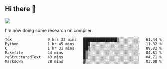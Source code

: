 


<!--
**liusy58/liusy58** is a ✨ _special_ ✨ repository because its `README.md` (this file) appears on your GitHub profile.

Here are some ideas to get you started:

- 🔭 I’m currently working on ...
- 🌱 I’m currently learning ...
- 👯 I’m looking to collaborate on ...
- 🤔 I’m looking for help with ...
- 💬 Ask me about ...
- 📫 How to reach me: ...
- 😄 Pronouns: ...
- ⚡ Fun fact: ...
-->
<!--
![](https://komarev.com/ghpvc/?username=liusy58&color=brightgreen&label=PROFILE+VIEWS)




- 🔭 I’m currently working on my .
- 📫 How to reach me:plz contact me by [email](liusy58@,ail2.sysu.edu.cn) or WeChat(LIUSIYU_58)
- 🏫 I'm an undergraduate in Sun-Yat-sen University majoring in the computer science. Expected to graduate in Spring 2021.
- 👯 I'm now interested in System such as OS, Compiler and Database. 
- 🤔 I’m looking for help with Database System.
-->

## Hi there 👋
![](https://komarev.com/ghpvc/?username=liusy58&color=brightgreen&label=PROFILE+VIEWS)



I'm now doing some research on compiler.



 <!--START_SECTION:waka-->

```text
TeX                9 hrs 33 mins   ███████████████▒░░░░░░░░░   61.44 %
Python             1 hr 45 mins    ██▓░░░░░░░░░░░░░░░░░░░░░░   11.32 %
C                  1 hr 31 mins    ██▒░░░░░░░░░░░░░░░░░░░░░░   09.82 %
Makefile           44 mins         █▒░░░░░░░░░░░░░░░░░░░░░░░   04.81 %
reStructuredText   43 mins         █▒░░░░░░░░░░░░░░░░░░░░░░░   04.71 %
Markdown           28 mins         ▓░░░░░░░░░░░░░░░░░░░░░░░░   03.08 %
```

<!--END_SECTION:waka-->
